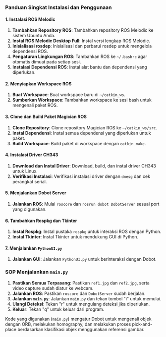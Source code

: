 ### Panduan Singkat Instalasi dan Penggunaan

#### 1. Instalasi ROS Melodic
1. **Tambahkan Repository ROS**: Tambahkan repository ROS Melodic ke sistem Ubuntu Anda.
2. **Instal ROS Melodic Desktop Full**: Instal versi lengkap ROS Melodic.
3. **Inisialisasi rosdep**: Inisialisasi dan perbarui rosdep untuk mengelola dependensi ROS.
4. **Pengaturan Lingkungan ROS**: Tambahkan ROS ke `~/.bashrc` agar otomatis dimuat pada setiap sesi.
5. **Instalasi Dependensi ROS**: Instal alat bantu dan dependensi yang diperlukan.

#### 2. Menyiapkan Workspace ROS
1. **Buat Workspace**: Buat workspace baru di `~/catkin_ws`.
2. **Sumberkan Workspace**: Tambahkan workspace ke sesi bash untuk mengenali paket ROS.

#### 3. Clone dan Build Paket Magician ROS
1. **Clone Repository**: Clone repository Magician ROS ke `~/catkin_ws/src`.
2. **Instal Dependensi**: Instal semua dependensi yang diperlukan untuk paket.
3. **Build Workspace**: Build paket di workspace dengan `catkin_make`.

#### 4. Instalasi Driver CH343
1. **Download dan Instal Driver**: Download, build, dan instal driver CH343 untuk Linux.
2. **Verifikasi Instalasi**: Verifikasi instalasi driver dengan `dmesg` dan cek perangkat serial.

#### 5. Menjalankan Dobot Server
1. **Jalankan ROS**: Mulai `roscore` dan `rosrun dobot DobotServer` sesuai port yang digunakan.

#### 6. Tambahkan Rospkg dan Tkinter
1. **Instal Rospkg**: Instal pustaka `rospkg` untuk interaksi ROS dengan Python.
2. **Instal Tkinter**: Instal Tkinter untuk mendukung GUI di Python.

#### 7. Menjalankan `PythonUI.py`
1. **Jalankan GUI**: Jalankan `PythonUI.py` untuk berinteraksi dengan Dobot.

### SOP Menjalankan `main.py`
1. **Pastikan Semua Terpasang**: Pastikan `ref1.jpg` dan `ref2.jpg`, serta video capture sudah diatur ke webcam.
2. **Jalankan ROS**: Pastikan `roscore` dan `DobotServer` sudah berjalan.
3. **Jalankan `main.py`**: Jalankan `main.py` dan tekan tombol "i" untuk memulai.
4. **Ulangi Deteksi**: Tekan "r" untuk mengulang deteksi jika diperlukan.
5. **Keluar**: Tekan "q" untuk keluar dari program.

Kode yang digunakan (`main.py`) mengatur Dobot untuk mengenali objek dengan ORB, melakukan homography, dan melakukan proses pick-and-place berdasarkan klasifikasi objek menggunakan referensi gambar.
